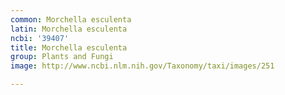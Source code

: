 ```yaml
---
common: Morchella esculenta
latin: Morchella esculenta
ncbi: '39407'
title: Morchella esculenta
group: Plants and Fungi
image: http://www.ncbi.nlm.nih.gov/Taxonomy/taxi/images/251

---
```

